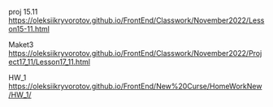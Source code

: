 proj 15.11   https://oleksiikryvorotov.github.io/FrontEnd/Classwork/November2022/Lesson15-11.html



Maket3    https://oleksiikryvorotov.github.io/FrontEnd/Classwork/November2022/Project17_11/Lesson17_11.html



HW_1  https://oleksiikryvorotov.github.io/FrontEnd/New%20Curse/HomeWorkNew/HW_1/
